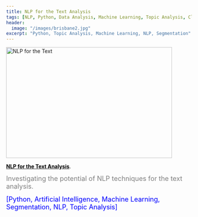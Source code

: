 ```yaml
---
title: NLP for the Text Analysis
tags: [NLP, Python, Data Analysis, Machine Learning, Topic Analysis, Classification]
header:
  image: "/images/brisbane2.jpg"
excerpt: "Python, Topic Analysis, Machine Learning, NLP, Segmentation"
---
```


<img src="{{ site.url }}{{ site.baseurl }}/images/feedback_1.jpg" alt="NLP for the Text" style="width:450px;height:300px;">

[<b><font color="black">NLP for the Text Analysis</font></b>](https://github.com/z1shahraki/NLP-Techniques-for-the-Text-Analysis).

<font size = "4" color="gray">Investigating the potential of NLP techniques for the text analysis.</font>

<font size = "4" color="blue">[Python, Artificial Intelligence, Machine Learning, Segmentation, NLP, Topic Analysis]</font>
